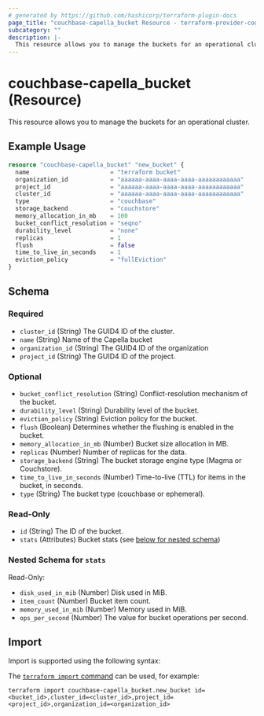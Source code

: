 ```yaml
---
# generated by https://github.com/hashicorp/terraform-plugin-docs
page_title: "couchbase-capella_bucket Resource - terraform-provider-couchbase-capella"
subcategory: ""
description: |-
  This resource allows you to manage the buckets for an operational cluster.
---
```


# couchbase-capella_bucket (Resource)

This resource allows you to manage the buckets for an operational cluster.

## Example Usage

```terraform
resource "couchbase-capella_bucket" "new_bucket" {
  name                       = "terraform bucket"
  organization_id            = "aaaaaa-aaaa-aaaa-aaaa-aaaaaaaaaaaa"
  project_id                 = "aaaaaa-aaaa-aaaa-aaaa-aaaaaaaaaaaa"
  cluster_id                 = "aaaaaa-aaaa-aaaa-aaaa-aaaaaaaaaaaa"
  type                       = "couchbase"
  storage_backend            = "couchstore"
  memory_allocation_in_mb    = 100
  bucket_conflict_resolution = "seqno"
  durability_level           = "none"
  replicas                   = 1
  flush                      = false
  time_to_live_in_seconds    = 1
  eviction_policy            = "fullEviction"
}
```

<!-- schema generated by tfplugindocs -->
## Schema

### Required

- `cluster_id` (String) The GUID4 ID of the cluster.
- `name` (String) Name of the Capella bucket
- `organization_id` (String) The GUID4 ID of the organization
- `project_id` (String) The GUID4 ID of the project.

### Optional

- `bucket_conflict_resolution` (String) Conflict-resolution mechanism of the bucket.
- `durability_level` (String) Durability level of the bucket.
- `eviction_policy` (String) Eviction policy for the bucket.
- `flush` (Boolean) Determines whether the flushing is enabled in the bucket.
- `memory_allocation_in_mb` (Number) Bucket size allocation in MB.
- `replicas` (Number) Number of replicas for the data.
- `storage_backend` (String) The bucket storage engine type (Magma or Couchstore).
- `time_to_live_in_seconds` (Number) Time-to-live (TTL) for items in the bucket, in seconds.
- `type` (String) The bucket type (couchbase or ephemeral).

### Read-Only

- `id` (String) The ID of the bucket.
- `stats` (Attributes) Bucket stats (see [below for nested schema](#nestedatt--stats))

<a id="nestedatt--stats"></a>
### Nested Schema for `stats`

Read-Only:

- `disk_used_in_mib` (Number) Disk used in MiB.
- `item_count` (Number) Bucket item count.
- `memory_used_in_mib` (Number) Memory used in MiB.
- `ops_per_second` (Number) The value for bucket operations per second.

## Import

Import is supported using the following syntax:

The [`terraform import` command](https://developer.hashicorp.com/terraform/cli/commands/import) can be used, for example:

```shell
terraform import couchbase-capella_bucket.new_bucket id=<bucket_id>,cluster_id=<cluster_id>,project_id=<project_id>,organization_id=<organization_id>
```
